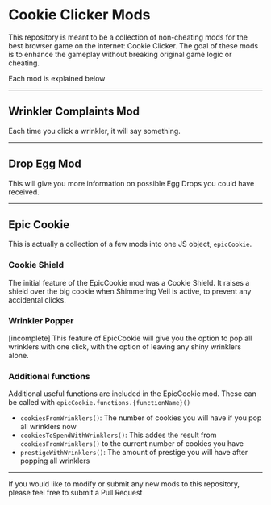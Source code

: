 # Cookie Clicker Mods

This repository is meant to be a collection of non-cheating mods for the best browser game on the internet: Cookie Clicker. The goal of these mods is to enhance the gameplay without breaking original game logic or cheating.

Each mod is explained below

---

## Wrinkler Complaints Mod

Each time you click a wrinkler, it will say something.

---

## Drop Egg Mod

This will give you more information on possible Egg Drops you could have received.

---

## Epic Cookie

This is actually a collection of a few mods into one JS object, `epicCookie`. 

### Cookie Shield

The initial feature of the EpicCookie mod was a Cookie Shield. It raises a shield over the big cookie when Shimmering Veil is active, to prevent any accidental clicks.

### Wrinkler Popper

[incomplete] This feature of EpicCookie will give you the option to pop all wrinklers with one click, with the option of leaving any shiny wrinklers alone.

### Additional functions

Additional useful functions are included in the EpicCookie mod. These can be called with `epicCookie.functions.{functionName}()`

 - `cookiesFromWrinklers()`: The number of cookies you will have if you pop all wrinklers now
 - `cookiesToSpendWithWrinklers()`: This addes the result from `cookiesFromWrinklers()` to the current number of cookies you have
 - `prestigeWithWrinklers()`: The amount of prestige you will have after popping all wrinklers
 
 ---
 
 If you would like to modify or submit any new mods to this repository, please feel free to submit a Pull Request
